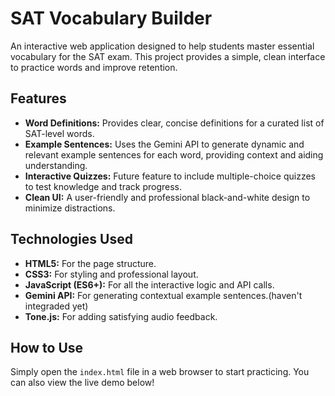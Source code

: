 # SAT Vocabulary Builder

An interactive web application designed to help students master essential vocabulary for the SAT exam. This project provides a simple, clean interface to practice words and improve retention.

## Features

- **Word Definitions:** Provides clear, concise definitions for a curated list of SAT-level words.
- **Example Sentences:** Uses the Gemini API to generate dynamic and relevant example sentences for each word, providing context and aiding understanding.
- **Interactive Quizzes:** Future feature to include multiple-choice quizzes to test knowledge and track progress.
- **Clean UI:** A user-friendly and professional black-and-white design to minimize distractions.

## Technologies Used

- **HTML5:** For the page structure.
- **CSS3:** For styling and professional layout.
- **JavaScript (ES6+):** For all the interactive logic and API calls.
- **Gemini API:** For generating contextual example sentences.(haven't integraded yet)
- **Tone.js:** For adding satisfying audio feedback.

## How to Use

Simply open the `index.html` file in a web browser to start practicing. You can also view the live demo below!

